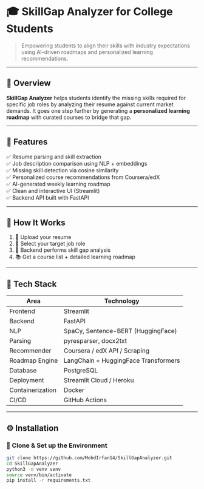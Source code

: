 # 🎓 SkillGap Analyzer for College Students

> Empowering students to align their skills with industry expectations using AI-driven roadmaps and personalized learning recommendations.

---

## 🚀 Overview

**SkillGap Analyzer** helps students identify the missing skills required for specific job roles by analyzing their resume against current market demands. It goes one step further by generating a **personalized learning roadmap** with curated courses to bridge that gap.

---

## 📌 Features

✅ Resume parsing and skill extraction  
✅ Job description comparison using NLP + embeddings  
✅ Missing skill detection via cosine similarity  
✅ Personalized course recommendations from Coursera/edX  
✅ AI-generated weekly learning roadmap  
✅ Clean and interactive UI (Streamlit)  
✅ Backend API built with FastAPI

---

## 🧠 How It Works

1. 🧾 Upload your resume
2. 🎯 Select your target job role
3. 🤖 Backend performs skill gap analysis
4. 📚 Get a course list + detailed learning roadmap

---

## 🧰 Tech Stack

| Area              | Technology                           |
|-------------------|---------------------------------------|
| Frontend          | Streamlit                            |
| Backend           | FastAPI                              |
| NLP               | SpaCy, Sentence-BERT (HuggingFace)   |
| Parsing           | pyresparser, docx2txt                |
| Recommender       | Coursera / edX API / Scraping        |
| Roadmap Engine    | LangChain + HuggingFace Transformers |
| Database          | PostgreSQL                           |
| Deployment        | Streamlit Cloud / Heroku             |
| Containerization  | Docker                               |
| CI/CD             | GitHub Actions                       |

---

## ⚙️ Installation

### 🐍 Clone & Set up the Environment

```bash
git clone https://github.com/MohdIrfan14/SkillGapAnalyzer.git
cd SkillGapAnalyzer
python3 -m venv venv
source venv/bin/activate
pip install -r requirements.txt
